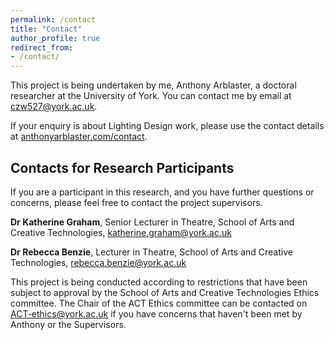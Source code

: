 ```yaml
---
permalink: /contact
title: "Contact"
author_profile: true
redirect_from:
- /contact/
---
```


This project is being undertaken by me, Anthony Arblaster, a doctoral researcher at the University of York. You can contact me by email at [czw527@york.ac.uk](mailto:czw527@york.ac.uk).

If your enquiry is about Lighting Design work, please use the contact details at [anthonyarblaster.com/contact](https://anthonyarblaster.com/contact).


## Contacts for Research Participants
If you are a participant in this research, and you have further questions or concerns, please feel free to contact the project supervisors. 

**Dr Katherine Graham**, Senior Lecturer in Theatre, School of Arts and Creative Technologies, [katherine.graham@york.ac.uk](mailto:katherine.graham@york.ac.uk)

**Dr Rebecca Benzie**, Lecturer in Theatre, School of Arts and Creative Technologies, [rebecca.benzie@york.ac.uk](mailto:rebecca.benzie@york.ac.uk)

This project is being conducted according to restrictions that have been subject to approval by the School of Arts and Creative Technologies Ethics committee. The Chair of the ACT Ethics committee can be contacted on [ACT-ethics@york.ac.uk](mailto:act-ethics@york.ac.uk) if you have concerns that haven't been met by Anthony or the Supervisors.

